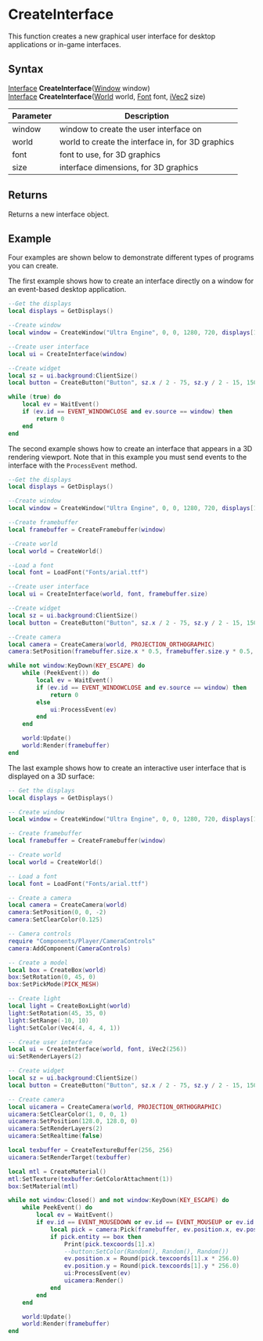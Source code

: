 # CreateInterface

This function creates a new graphical user interface for desktop applications or in-game interfaces.

## Syntax

[Interface](Interface.md) **CreateInterface**([Window](Window.md) window) <br>
[Interface](Interface.md) **CreateInterface**([World](World.md) world, [Font](Font.md) font, [iVec2](iVec2.md) size)

| Parameter | Description |
| --- | --- |
| window | window to create the user interface on |
| world | world to create the interface in, for 3D graphics |
| font | font to use, for 3D graphics |
| size | interface dimensions, for 3D graphics |

## Returns

Returns a new interface object.

## Example

Four examples are shown below to demonstrate different types of programs you can create.

The first example shows how to create an interface directly on a window for an event-based desktop application.

```lua
--Get the displays
local displays = GetDisplays()

--Create window
local window = CreateWindow("Ultra Engine", 0, 0, 1280, 720, displays[1])

--Create user interface
local ui = CreateInterface(window)

--Create widget
local sz = ui.background:ClientSize()
local button = CreateButton("Button", sz.x / 2 - 75, sz.y / 2 - 15, 150, 30, ui.background)

while (true) do
    local ev = WaitEvent()
    if (ev.id == EVENT_WINDOWCLOSE and ev.source == window) then
        return 0
    end
end
```

The second example shows how to create an interface that appears in a 3D rendering viewport. Note that in this example you must send events to the interface with the `ProcessEvent` method.

```lua
--Get the displays
local displays = GetDisplays()

--Create window
local window = CreateWindow("Ultra Engine", 0, 0, 1280, 720, displays[1])

--Create framebuffer
local framebuffer = CreateFramebuffer(window)

--Create world
local world = CreateWorld()

--Load a font
local font = LoadFont("Fonts/arial.ttf")

--Create user interface
local ui = CreateInterface(world, font, framebuffer.size)

--Create widget
local sz = ui.background:ClientSize()
local button = CreateButton("Button", sz.x / 2 - 75, sz.y / 2 - 15, 150, 30, ui.background)

--Create camera
local camera = CreateCamera(world, PROJECTION_ORTHOGRAPHIC)
camera:SetPosition(framebuffer.size.x * 0.5, framebuffer.size.y * 0.5, 0)

while not window:KeyDown(KEY_ESCAPE) do
    while (PeekEvent()) do
        local ev = WaitEvent()
        if (ev.id == EVENT_WINDOWCLOSE and ev.source == window) then
            return 0
        else
            ui:ProcessEvent(ev)
        end
    end

    world:Update()
    world:Render(framebuffer)
end
```

The last example shows how to create an interactive user interface that is displayed on a 3D surface:

```lua
-- Get the displays
local displays = GetDisplays()

-- Create window
local window = CreateWindow("Ultra Engine", 0, 0, 1280, 720, displays[1])

-- Create framebuffer
local framebuffer = CreateFramebuffer(window)

-- Create world
local world = CreateWorld()

-- Load a font
local font = LoadFont("Fonts/arial.ttf")

-- Create a camera
local camera = CreateCamera(world)
camera:SetPosition(0, 0, -2)
camera:SetClearColor(0.125)

-- Camera controls
require "Components/Player/CameraControls"
camera:AddComponent(CameraControls)

-- Create a model
local box = CreateBox(world)
box:SetRotation(0, 45, 0)
box:SetPickMode(PICK_MESH)

-- Create light
local light = CreateBoxLight(world)
light:SetRotation(45, 35, 0)
light:SetRange(-10, 10)
light:SetColor(Vec4(4, 4, 4, 1))

-- Create user interface
local ui = CreateInterface(world, font, iVec2(256))
ui:SetRenderLayers(2)

-- Create widget
local sz = ui.background:ClientSize()
local button = CreateButton("Button", sz.x / 2 - 75, sz.y / 2 - 15, 150, 30, ui.background)

-- Create camera
local uicamera = CreateCamera(world, PROJECTION_ORTHOGRAPHIC)
uicamera:SetClearColor(1, 0, 0, 1)
uicamera:SetPosition(128.0, 128.0, 0)
uicamera:SetRenderLayers(2)
uicamera:SetRealtime(false)

local texbuffer = CreateTextureBuffer(256, 256)
uicamera:SetRenderTarget(texbuffer)

local mtl = CreateMaterial()
mtl:SetTexture(texbuffer:GetColorAttachment(1))
box:SetMaterial(mtl)

while not window:Closed() and not window:KeyDown(KEY_ESCAPE) do
    while PeekEvent() do
        local ev = WaitEvent()
        if ev.id == EVENT_MOUSEDOWN or ev.id == EVENT_MOUSEUP or ev.id == EVENT_MOUSEMOVE then
            local pick = camera:Pick(framebuffer, ev.position.x, ev.position.y, 0, true)
            if pick.entity == box then
                Print(pick.texcoords[1].x)
                --button:SetColor(Random(), Random(), Random())
                ev.position.x = Round(pick.texcoords[1].x * 256.0)
                ev.position.y = Round(pick.texcoords[1].y * 256.0)
                ui:ProcessEvent(ev)
                uicamera:Render()
            end
        end
    end

    world:Update()
    world:Render(framebuffer)
end
```
